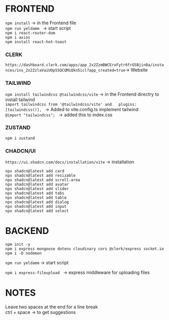 # FRONTEND
``npm install`` -> in the Frontend file    
``npm run yeldamm `` -> start script  
``npm i react-router-dom``  
``npm i axios``  
``npm install react-hot-toast``  

### CLERK
``https://dashboard.clerk.com/apps/app_2x2ZzmBWCErxFytr6frGSBjin8a/instances/ins_2x2ZzlaVaiUOpSSQCQMiQkn5icl?app_created=true``-> Website  
  
### TAILWIND
``npm install tailwindcss @tailwindcss/vite`` -> in the Frontend directry to install tailwind  
``import tailwindcss from '@tailwindcss/vite' and   plugins: [tailwindcss()], `` -> Added to vite.config.ts implement tailwind  
``@import "tailwindcss"; `` -> added this to index.css  


### ZUSTAND
``npm i zustand``  

### CHADCN/UI 
``https://ui.shadcn.com/docs/installation/vite`` -> installation  

``npx shadcn@latest add card``  
``npx shadcn@latest add resizable``  
``npx shadcn@latest add scroll-area``  
``npx shadcn@latest add avatar``  
``npx shadcn@latest add slider``  
``npx shadcn@latest add tabs``  
``npx shadcn@latest add table``  
`npx shadcn@latest add dialog`  
`npx shadcn@latest add input`  
`npx shadcn@latest add select`  


# BACKEND
``npm init -y``    
``npm i express mongoose dotenv cloudinary cors @clerk/express socket.io``    
``npm i -D nodemon``  

``npm run yeldamm``  -> start script  

``npm i express-fileupload `` -> express middleware for uploading files



# NOTES

Leave two spaces at the end for a line break  
ctrl + space -> to get suggestions